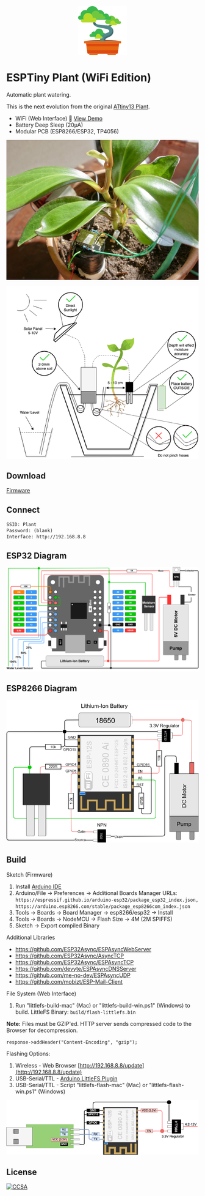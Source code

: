 <p align="center"><img src="Web/img/icon.png?raw=true"></p>

# ESPTiny Plant (WiFi Edition)

Automatic plant watering.

This is the next evolution from the original [ATtiny13 Plant](https://github.com/dimecho/ATtiny13-Plant).

- WiFi (Web Interface) :seedling: [View Demo](https://dimecho.github.io/ESPTiny-Plant/Web/index.html)
- Battery Deep Sleep (20μA)
- Modular PCB (ESP8266/ESP32, TP4056)

<p align="center">

![Photo](Web/img/photo.jpg?raw=true)

![Diagram](Web/img/diagram.png?raw=true)

</p>

## Download

[Firmware](../../releases/download/latest/ESPTiny-Plant-Firmware.zip)

## Connect

    SSID: Plant
    Password: (blank)
    Interface: http://192.168.8.8

## ESP32 Diagram

<p align="center">

![ESP32](Web/img/esp32s2.png?raw=true)

</p>

## ESP8266 Diagram

<p align="center">

![ESP8266](Web/img/esp8266.png?raw=true)

</p>

## Build

Sketch (Firmware)

1. Install [Arduino IDE](https://www.arduino.cc/en/main/software)
2. Arduino/File -> Preferences -> Additional Boards Manager URLs: ```https://espressif.github.io/arduino-esp32/package_esp32_index.json, https://arduino.esp8266.com/stable/package_esp8266com_index.json```
3. Tools -> Boards -> Board Manager -> esp8266/esp32 -> Install
4. Tools -> Boards -> NodeMCU -> Flash Size -> 4M (2M SPIFFS)
5. Sketch -> Export compiled Binary

Additional Libraries

* https://github.com/ESP32Async/ESPAsyncWebServer
* https://github.com/ESP32Async/AsyncTCP
* https://github.com/ESP32Async/ESPAsyncTCP
* https://github.com/devyte/ESPAsyncDNSServer
* https://github.com/me-no-dev/ESPAsyncUDP
* https://github.com/mobizt/ESP-Mail-Client

File System (Web Interface)

1. Run "littlefs-build-mac" (Mac) or "littlefs-build-win.ps1" (Windows) to build. LittleFS Binary: `build/flash-littlefs.bin`

**Note:** Files must be GZIP'ed. HTTP server sends compressed code to the Browser for decompression.
```
response->addHeader("Content-Encoding", "gzip");
```

Flashing Options:

1. Wireless - Web Browser [http://192.168.8.8/update](http://192.168.8.8/update)
2. USB-Serial/TTL - [Arduino LittleFS Plugin](https://github.com/earlephilhower/arduino-esp8266littlefs-plugin)
3. USB-Serial/TTL - Script "littlefs-flash-mac" (Mac) or "littlefs-flash-win.ps1" (Windows)

![Flash](Web/img/flash.png?raw=true)

## License

[![CCSA](https://licensebuttons.net/l/by-sa/4.0/88x31.png)](https://creativecommons.org/licenses/by-sa/4.0/legalcode)